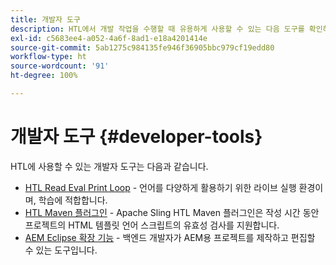 ```yaml
---
title: 개발자 도구
description: HTL에서 개발 작업을 수행할 때 유용하게 사용할 수 있는 다음 도구를 확인하십시오.
exl-id: c5683ee4-a052-4a6f-8ad1-e18a4201414e
source-git-commit: 5ab1275c984135fe946f36905bbc979cf19edd80
workflow-type: ht
source-wordcount: '91'
ht-degree: 100%

---
```



# 개발자 도구 {#developer-tools}

HTL에 사용할 수 있는 개발자 도구는 다음과 같습니다.

* [HTL Read Eval Print Loop](https://github.com/adobe/aem-htl-repl) - 언어를 다양하게 활용하기 위한 라이브 실행 환경이며, 학습에 적합합니다.
* [HTL Maven 플러그인](https://sling.apache.org/components/htl-maven-plugin/) - Apache Sling HTL Maven 플러그인은 작성 시간 동안 프로젝트의 HTML 템플릿 언어 스크립트의 유효성 검사를 지원합니다.
* [AEM Eclipse 확장 기능](https://experienceleague.adobe.com/docs/experience-manager-cloud-service/content/implementing/developer-tools/eclipse.html) - 백엔드 개발자가 AEM용 프로젝트를 제작하고 편집할 수 있는 도구입니다.
